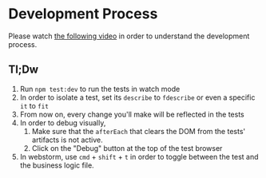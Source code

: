 # Development Process
Please watch [the following video](https://drive.google.com/file/d/1pvSKmGAm-uoIfKyZBarrapwm5q_wzAs5/view) in order to understand the development process.

## Tl;Dw
1. Run `npm test:dev` to run the tests in watch mode
2. In order to isolate a test, set its `describe` to `fdescribe` or even a specific `it` to `fit`
3. From now on, every change you'll make will be reflected in the tests
4. In order to debug visually, 
   1. Make sure that the `afterEach` that clears the DOM from the tests' artifacts is not active.
   2. Click on the "Debug" button at the top of the test browser
5. In webstorm, use `cmd` + `shift` + `t` in order to toggle between the test and the business logic file.
